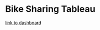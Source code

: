 # Bike Sharing Tableau
[link to dashboard](https://public.tableau.com/app/profile/pedro3555/viz/Bikesharing_16636098194250/BikeSharing?publish=yes "link to dashboard")
